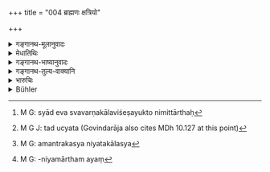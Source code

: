 +++
title = "004 ब्राह्मणः क्षत्रियो"

+++

<details><summary>गङ्गानथ-मूलानुवादः</summary>

The Brāhmaṇa, the Kṣatriya and the Vaiśya are the three twice-born castes; the fourth is the one caste, Śūdra; there is no fifth.—(4)
</details>

<details><summary>मेधातिथिः</summary>

चत्वारो वर्णा ब्राह्मणाद्याः शूद्रपर्यन्ताः । अन्ये तु बर्बरकैवर्तादयः संकीर्णयोनयो यथा वक्ष्यन्ते । तत्र चतुर्णां **त्रयो द्विजातय**, उपनयनस्य तेषां विहितत्वात् । **एकजातिः शूद्रह्** । न हि तस्योपनयनम् अस्ति, उपनयनविधौ ब्राह्मणादिवर्णविशेषसंयोगात्- "अष्टमे ब्राह्मणम् उपनयीतैकादशे राजन्यं द्वादशे वैश्यम्" इति । न कस्मिंश्चित् काले शूद्रं पठन्ति । 

- <u>ननु</u> कालविशेषानुपादानाद् अनियतकालं शूद्रोपनयनम् अस्तु । 

- <u>भवेद्</u> यद्य् असंयुक्ता सामान्येनोपनयनस्योत्पत्तिः स्यात् । एताश् च वर्णकालविशेषयुक्ताः निमित्तार्थाः[^१४] स्तुतयः स्युः । न तु पृथगुत्पत्तिर् अस्यास्ति । तत् कस्य प्रमाणस्य सामर्थ्येनास्योपनयनम् अनियतकालं क्रियतां । 


[^१४]:
     M G: syād eva svavarṇakālaviśeṣayukto nimittārthaḥ

- <u>यद्य्</u> एवम्, किं तर्ह्य् अनेन **चतुर्थ एकजातिर्** इति । 

- <u>सत्यम्</u> । आशङ्कामात्रनिवारणार्थम् "मन्त्रवर्जं न दुष्यति"[^१५] (म्ध् १०.१२७) इति अमन्त्रकस्यानियतकालस्य[^१६] प्राप्तिर् आशङ्क्यते । 


[^१६]:
     M G: amantrakasya niyatakālasya


[^१५]:
     M G J: tad ucyata (Govindarāja also cites MDh 10.127 at this point)

- <u>ननु</u> च पाकयज्ञविधाव् एतद् वाक्यम्, तत्संनिधौ श्रवणात्, तत्र कृतार्थं नान्यत्र भवितुम् अर्हति । 

- <u>अत</u> एवाशङ्कामात्रम् इत्य् उक्तम् । 

- परमार्थतस् तु व्यवहारनियमार्थपरः[^१७] श्लोकः ॥ १०.४ ॥


[^१७]:
     M G: -niyamārtham ayaṃ
</details>

<details><summary>गङ्गानथ-भाष्यानुवादः</summary>

What are these ‘castes’? Is the word ‘caste’ denotative of a species of human beings? No; these are four castes, begining with the ‘*Brāhmaṇa*’ and ending with the ‘*Śūdra*.’ The others—the ‘*Barbara*,’ the ‘*Kaivarta*’ and so forth—are only mixed races, as will be described later on.

Of these four, three castes are ‘*twice-born*,’—the ‘Initiatory Rite’ being prescribed for them.

‘*One caste*’ is the *Śūdra*; there is no ‘Initiatory Rite’ for him; since the injunction of this rite contains the distinct mention of the three castes, *Brāhmaṇa* and the rest;—*e.g*., ‘the Brāhmaṇa shall be initiated in the eighth year, the Kṣatriya in the eleventh and the Vaiśya in the twelfth;’ and nowhere is the name of the *Śūdra* mentioned.

“Since no time is specified in connection with the *Śūdra*, it may simply mean that there is no time fixed for his Initiation.”

This might have been the meaning, if there were a general injunction for Initiation (for all men in general); and in that case all these rules regarding the castes, the times for initiation would have to be taken as purely commendatory details. There is however no such general injunction for Initiation. Under the circumstances, on the strength of what authority could we take the Śūdras’ Initiation as to be done without any restriction regarding time?

“If that is so, then what is the point in reiterating that *there is one caste the Śūdra*?”

True; but it serves the purpose of removing a suspicion; on the strength of the assertion that it is done without sacred texts, the idea may be entertained that for the Śūdra there is Initiation without any restriction as to time.

“But the assertion quoted occurs in connection with the ‘*Food-Sacrifices*;’ and having served its purpose in that connection, it could not be made to refer to anything else.”

That is why we have said that there would just be a *suspicion*. In reality, however, the verse serves the purpose of restricting the actual practices of men.—(4)
</details>

<details><summary>गङ्गानथ-तुल्य-वाक्यानि</summary>

*Āpastamba* (1.1.4-5).—‘There are four castes—Brāhmaṇa, Kṣatriya, Vaiśya
and Śūdra;—amongst these, each preceding caste is superior to the one
following.’

*Baudhāyana* (1.16.1).—‘There are four castes—Brāhmaṇa, Kṣatriya, Vaiśya
and Śūdra.’

*Vaśiṣṭha* (2.1-2).—‘There are four castes—Brāhmaṇa, Kṣatriya, Vaiśya
and Śūdra;—the three castes, Brāhmaṇa, Kṣatriya and Vaiśya are
*twice-born*.’

*Yājñavalkya* (1.10).—‘The castes are the Brāhmaṇa, the Kṣatriya, the
Vaiśya and the Śūdra;—the first three are *twice-born*.’
</details>

<details><summary>भारुचिः</summary>

"अधीयीरंस् त्रयो वर्णा[ः" इत्य् अत्र] विशेष एव वर्णशब्द उक्तः यतस् तद्व्यतिरेकेण शूद्रे न प्राप्ते इष्यते च । तस्यापि स्याद् इत्य् अतस् तदर्थो ऽयं श्लोकारम्भः । व्यवहारार्थो वायं ब्राह्मणादीनां चतुर्णाम् अपि वर्णसंज्ञोपदेशः शास्त्रे । तथा चानया व्यवहार एषां सर्वत्र शास्त्रे दृश्यते । वर्णापशदेषु वा वक्ष्यमाणेषु तदभावज्ञापनार्थं तावद् दर्शयति **नास्ति तु पञ्चम** इति । एवं च सत्य् एत एव चत्वारो वर्णाः स्वतस् सिद्धाः । कथम् । रसवत् । यथा षट्प्र[कारा] रसाः स्वतस् सिद्धाः । यस् तु तेषां परस्परं संपर्काद् रसविशेष उपलभ्यते, नासौ जात्यन्तरस् तेभ्यो भवति, एवं वर्णानाम् अपि परस्परसंपर्काद् चण्डालादिर् उपलभ्यते । शास्त्रे नासौ जात्यन्तरं तेभ्यो भवितुम् अर्हति । ब्राह्मणशूद्राव् एव वर्णौ प्रतिलोमतः संपृक्तौ यं जनयतः स चण्डालाख्यां लभते । येषाम् अप्य् उत्पद्यते वर्णद्वयसंपर्काज् जात्यनत्रम् इति पक्षः, तेषाम् अपि स्वतो नास्तीति कृत्वा युक्तओ वर्णापशदेषु वर्णसंज्ञाप्रतिषेधः । एतावांस् तु विशेषः । उत्कर्षापकर्षयोस् तेषां कर्मसंबन्धस्य च स्मृतिनिमित्तत्वाद् यथाशास्त्रम् एतद्द्वयं विज्ञायते । ननु च संस्कारानुपदेशाद् एव शूद्रस्यैकजातित्वं सिद्धम् इति । एवं तर्ह्य् अमन्त्रतो ऽ[प्य्] उपनयनसंस्कारप्रतिषेधार्थम् इदम् एकजातिग्रहणं शूद्रस्य । तथा चोक्तम् "मन्त्रवर्जं न दुष्यन्ति प्रशंसां प्राप्नुवन्ति च" इति । तथा सत्य् अनियतकालादिसाधनोपनयनसंस्कारप्रतिषेधार्थम् इदं शूद्रस्यैकजातिग्रहणं युक्तम्, मा भूत् पाकयज्ञवद् अस्यामन्त्रकस्य प्राप्तिर् इति, उक्तानुवादो ऽयं पादपूरणार्थः । एवं चान्यपरे ऽस्मिन्न् एकजातिनिर्देशे नास्ति चोद्यावकासः । अथवोत्तरार्थः । तथा च दर्शयति ॥ १०.४ ॥
</details>

<details><summary>Bühler</summary>

004	Brahmana, the Kshatriya, and the Vaisya castes (varna) are the twice-born ones, but the fourth, the Sudra, has one birth only; there is no fifth (caste).
</details>
